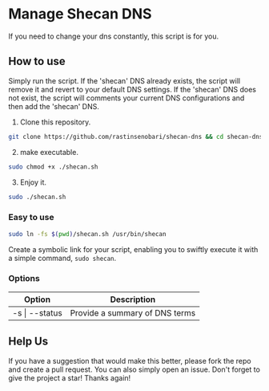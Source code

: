 # Manage Shecan DNS
If you need to change your dns constantly, this script is for you.

## How to use
Simply run the script. If the 'shecan' DNS already exists, the script will remove it and revert to your default DNS settings. If the 'shecan' DNS does not exist, the script will comments your current DNS configurations and then add the 'shecan' DNS.

1. Clone this repository.
```bash
git clone https://github.com/rastinsenobari/shecan-dns && cd shecan-dns
```

2. make executable.
```bash
sudo chmod +x ./shecan.sh
```

3. Enjoy it.
```bash
sudo ./shecan.sh
```

### Easy to use
```bash
sudo ln -fs $(pwd)/shecan.sh /usr/bin/shecan
```
Create a symbolic link for your script, enabling you to swiftly execute it with a simple command, `sudo shecan`.

### Options

| Option | Description |
| ----------- | ----------- |
| -s \| --status | Provide a summary of DNS terms  |

## Help Us
If you have a suggestion that would make this better, please fork the repo and create a pull request. You can also simply open an issue. Don't forget to give the project a star! Thanks again!
